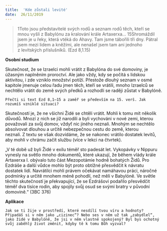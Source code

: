 ```yaml
---
title:  'Kde zůstali levité'
date:  26/11/2019
---
```


> <p></p>
> 1Toto jsou představitelé svých rodů a seznam rodů těch, kteří se mnou vyšli z Babylónu za kralování krále Artaxerxa… 15Shromáždil jsem je u řeky, která vtéká do Ahavy. Tam jsme tábořili tři dny. Pátral jsem mezi lidem a kněžími, ale nenašel jsem tam ani jednoho z levitských příslušníků. (Ezd 8,1.15)

**Osobní studium**

Skutečnost, že se Izraelci mohli vrátit z Babylóna do své domoviny, je úžasným naplněním proroctví. Ale jako vždy, kdy se počítá s lidskou aktivitou, i zde vzniklo množství potíží. Přestože dlouhý seznam v osmé kapitole jmenuje celou řadu jmen těch, kteří se vrátili, mnoho Izraelců se nechtělo vrátit do země svých předků a rozhodli se raději zůstat v Babylóně.

`Přečti si text Ezd 8,1–15 a zaměř se především na 15. verš. Jak rozumíš vzniklé situaci?`

Skutečností je, že ne všichni Židé se chtěli vrátit. Mohli k tomu mít několik důvodů. Mnozí z nich se již narodili a byli vychováni v nové zemi, kterou považovali za svůj domov, vždyť nic jiného neznali. Mnohým se nechtělo absolvovat dlouhou a určitě nebezpečnou cestu do země, kterou neznali. Z textu se však dozvídáme, že se nakonec vrátilo dostatek levitů, aby mohli v chrámu začít službu (více v lekci na čtvrtek).

„V té době už byli Židé v exilu téměř sto padesát let. Vykopávky v Nippuru vynesly na světlo mnoho dokumentů, které ukazují, že během vlády krále Artaxerxa I. obývalo tuto část Mezopotámie hodně bohatých Židů. Pro Ezdráše a další vůdce mohlo být proto obtížné přesvědčit k návratu dostatek lidí. Navrátilci mohli právem očekávat namáhavou práci, náročné podmínky a určitě mnohem méně pohodlí, než měli v Babylóně. Ve světle těchto skutečností je překvapující, že se Ezdrášovi podařilo přesvědčit téměř dva tisíce rodin, aby spojily svůj osud se svými bratry v původní domovině.“ (3BC 376)

**Aplikace**

`Jak se ti žije v prostředí, které nesdílí tvou víru a hodnoty? Připadáš si v něm jako „cizinec“? Nebo ses v něm už tak „zabydlel“, jako židé v Babylóně, že jsi v něm vlastně spokojený? Byl bys ochotný svůj zaběhlý život změnit, kdyby tě k tomu Bůh vyzval?`